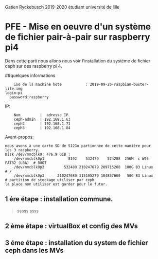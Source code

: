Gatien Ryckebusch 2019-2020 étudiant université de lille

# PFE - Mise en oeuvre d'un système de fichier pair-à-pair sur raspberry pi4

Dans cette parti nous allons nous voir l'installation du systéme de fichier ceph sur des raspberry pi 4.

##quelques informations


		iso de la machine hote           : 2019-09-26-raspbian-buster-lite.img
    login:pi
	  password:raspberry
		
  
IP:  

		Nom         |  adresse IP
		ceph-admin  | 192.168.1.63
		ceph2       | 192.168.1.71
		ceph3       | 192.168.1.84
    
    
Avant-propos: 
    
    nous avons à une carte SD de 512Go partionnée de cette maniére pour les 3 raspberry.
    Disk /dev/mmcblk0: 476.9 GiB :
        /dev/mmcblk0p1           8192    532479    524288  256M  c W95 FAT32 (LBA)  # BOOT
        /dev/mmcblk0p2         532480 210247679 209715200  100G 83 Linux            # / 
        /dev/mmcblk0p3      210247680 315105279 104857600   50G 83 Linux            # partition de stockage utiliser par ceph
    la place non utiliser est garder pour le futur.

## 1 ére étape : installation commune.

> sssss
> ssss

## 2 ème étape : virtualBox et config des MVs

## 3 éme étape : installation du system de fichier ceph dans les MVs


